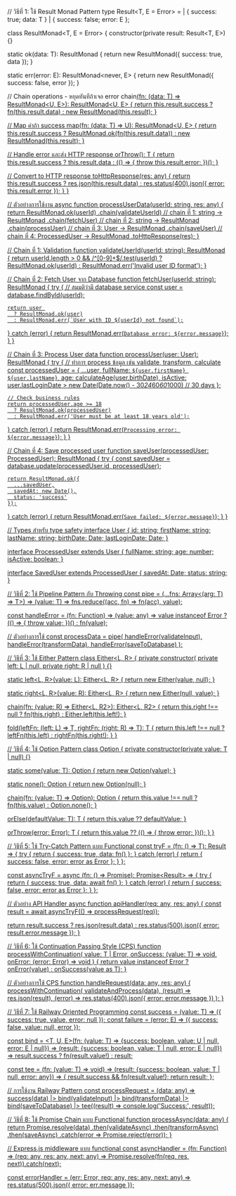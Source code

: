 // วิธีที่ 1: ใช้ Result Monad Pattern
type Result<T, E = Error> = 
  | { success: true; data: T }
  | { success: false; error: E };

class ResultMonad<T, E = Error> {
  constructor(private result: Result<T, E>) {}
  
  static ok<T>(data: T): ResultMonad<T> {
    return new ResultMonad({ success: true, data });
  }
  
  static err<E>(error: E): ResultMonad<never, E> {
    return new ResultMonad({ success: false, error });
  }
  
  // Chain operations - หยุดทันทีถ้าเจอ error
  chain<U>(fn: (data: T) => ResultMonad<U, E>): ResultMonad<U, E> {
    return this.result.success 
      ? fn(this.result.data)
      : new ResultMonad(this.result);
  }
  
  // Map ค่าถ้า success
  map<U>(fn: (data: T) => U): ResultMonad<U, E> {
    return this.result.success
      ? ResultMonad.ok(fn(this.result.data))
      : new ResultMonad(this.result);
  }
  
  // Handle error และส่ง HTTP response
  orThrow(): T {
    return this.result.success 
      ? this.result.data 
      : (() => { throw this.result.error; })();
  }
  
  // Convert to HTTP response
  toHttpResponse(res: any) {
    return this.result.success
      ? res.json(this.result.data)
      : res.status(400).json({ error: this.result.error });
  }
}

// ตัวอย่างการใช้งาน
async function processUserData(userId: string, res: any) {
  return ResultMonad.ok(userId)
    .chain(validateUserId)     // chain ที่ 1: string -> ResultMonad<string>
    .chain(fetchUser)          // chain ที่ 2: string -> ResultMonad<User>
    .chain(processUser)        // chain ที่ 3: User -> ResultMonad<ProcessedUser>
    .chain(saveUser)           // chain ที่ 4: ProcessedUser -> ResultMonad<SavedUser>
    .toHttpResponse(res);
}

// Chain ที่ 1: Validation
function validateUserId(userId: string): ResultMonad<string> {
  return userId.length > 0 && /^[0-9]+$/.test(userId)
    ? ResultMonad.ok(userId)
    : ResultMonad.err('Invalid user ID format');
}

// Chain ที่ 2: Fetch User จาก Database
function fetchUser(userId: string): ResultMonad<User> {
  try {
    // สมมติว่ามี database service
    const user = database.findById(userId);
    
    return user 
      ? ResultMonad.ok(user)
      : ResultMonad.err(`User with ID ${userId} not found`);
  } catch (error) {
    return ResultMonad.err(`Database error: ${error.message}`);
  }
}

// Chain ที่ 3: Process User data
function processUser(user: User): ResultMonad<ProcessedUser> {
  try {
    // ทำการ process ข้อมูล เช่น validate, transform, calculate
    const processedUser = {
      ...user,
      fullName: `${user.firstName} ${user.lastName}`,
      age: calculateAge(user.birthDate),
      isActive: user.lastLoginDate > new Date(Date.now() - 30*24*60*60*1000) // 30 days
    };
    
    // Check business rules
    return processedUser.age >= 18
      ? ResultMonad.ok(processedUser)
      : ResultMonad.err('User must be at least 18 years old');
  } catch (error) {
    return ResultMonad.err(`Processing error: ${error.message}`);
  }
}

// Chain ที่ 4: Save processed user
function saveUser(processedUser: ProcessedUser): ResultMonad<SavedUser> {
  try {
    const savedUser = database.update(processedUser.id, processedUser);
    
    return ResultMonad.ok({
      ...savedUser,
      savedAt: new Date(),
      status: 'success'
    });
  } catch (error) {
    return ResultMonad.err(`Save failed: ${error.message}`);
  }
}

// Types สำหรับ type safety
interface User {
  id: string;
  firstName: string;
  lastName: string;
  birthDate: Date;
  lastLoginDate: Date;
}

interface ProcessedUser extends User {
  fullName: string;
  age: number;
  isActive: boolean;
}

interface SavedUser extends ProcessedUser {
  savedAt: Date;
  status: string;
}

// วิธีที่ 2: ใช้ Pipeline Pattern กับ Throwing
const pipe = <T>(...fns: Array<(arg: T) => T>) => (value: T) => 
  fns.reduce((acc, fn) => fn(acc), value);

const handleError = (fn: Function) => (value: any) =>
  value instanceof Error ? (() => { throw value; })() : fn(value);

// ตัวอย่างการใช้
const processData = pipe(
  handleError(validateInput),
  handleError(transformData),
  handleError(saveToDatabase)
);

// วิธีที่ 3: ใช้ Either Pattern
class Either<L, R> {
  private constructor(
    private left: L | null,
    private right: R | null
  ) {}
  
  static left<L, R>(value: L): Either<L, R> {
    return new Either(value, null);
  }
  
  static right<L, R>(value: R): Either<L, R> {
    return new Either(null, value);
  }
  
  chain<R2>(fn: (value: R) => Either<L, R2>): Either<L, R2> {
    return this.right !== null 
      ? fn(this.right)
      : Either.left(this.left!);
  }
  
  fold<T>(leftFn: (left: L) => T, rightFn: (right: R) => T): T {
    return this.left !== null 
      ? leftFn(this.left)
      : rightFn(this.right!);
  }
}

// วิธีที่ 4: ใช้ Option Pattern
class Option<T> {
  private constructor(private value: T | null) {}
  
  static some<T>(value: T): Option<T> {
    return new Option(value);
  }
  
  static none<T>(): Option<T> {
    return new Option(null);
  }
  
  chain<U>(fn: (value: T) => Option<U>): Option<U> {
    return this.value !== null ? fn(this.value) : Option.none();
  }
  
  orElse(defaultValue: T): T {
    return this.value ?? defaultValue;
  }
  
  orThrow(error: Error): T {
    return this.value ?? (() => { throw error; })();
  }
}

// วิธีที่ 5: ใช้ Try-Catch Pattern แบบ Functional
const tryF = <T>(fn: () => T): Result<T> => {
  try {
    return { success: true, data: fn() };
  } catch (error) {
    return { success: false, error: error as Error };
  }
};

const asyncTryF = async <T>(fn: () => Promise<T>): Promise<Result<T>> => {
  try {
    return { success: true, data: await fn() };
  } catch (error) {
    return { success: false, error: error as Error };
  }
};

// ตัวอย่าง API Handler
async function apiHandler(req: any, res: any) {
  const result = await asyncTryF(() => processRequest(req));
  
  return result.success
    ? res.json(result.data)
    : res.status(500).json({ error: result.error.message });
}

// วิธีที่ 6: ใช้ Continuation Passing Style (CPS)
function processWithContinuation<T>(
  value: T | Error,
  onSuccess: (value: T) => void,
  onError: (error: Error) => void
) {
  return value instanceof Error 
    ? onError(value)
    : onSuccess(value as T);
}

// ตัวอย่างการใช้ CPS
function handleRequest(data: any, res: any) {
  processWithContinuation(
    validateAndProcess(data),
    (result) => res.json(result),
    (error) => res.status(400).json({ error: error.message })
  );
}

// วิธีที่ 7: ใช้ Railway Oriented Programming
const success = <T>(value: T) => ({ success: true, value, error: null });
const failure = <E>(error: E) => ({ success: false, value: null, error });

const bind = <T, U, E>(fn: (value: T) => {success: boolean, value: U | null, error: E | null}) => 
  (result: {success: boolean, value: T | null, error: E | null}) =>
    result.success ? fn(result.value!) : result;

const tee = <T>(fn: (value: T) => void) => 
  (result: {success: boolean, value: T | null, error: any}) => {
    result.success && fn(result.value!);
    return result;
  };

// การใช้งาน Railway Pattern
const processRequest = (data: any) =>
  success(data)
    |> bind(validateInput)
    |> bind(transformData)
    |> bind(saveToDatabase)
    |> tee((result) => console.log('Success:', result));

// วิธีที่ 8: ใช้ Promise Chain แบบ Functional
function processAsync(data: any) {
  return Promise.resolve(data)
    .then(validateAsync)
    .then(transformAsync)
    .then(saveAsync)
    .catch(error => Promise.reject(error));
}

// Express.js middleware แบบ functional
const asyncHandler = (fn: Function) => (req: any, res: any, next: any) =>
  Promise.resolve(fn(req, res, next)).catch(next);

const errorHandler = (err: Error, req: any, res: any, next: any) =>
  res.status(500).json({ error: err.message });